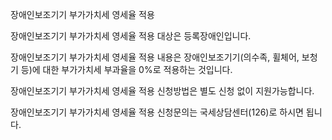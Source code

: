 장애인보조기기 부가가치세 영세율 적용

장애인보조기기 부가가치세 영세율 적용 대상은 등록장애인입니다.

장애인보조기기 부가가치세 영세율 적용 내용은 장애인보조기기(의수족, 휠체어, 보청기 등)에 대한 부가가치세 부과율을 0%로 적용하는 것입니다.

장애인보조기기 부가가치세 영세율 적용 신청방법은 별도 신청 없이 지원가능합니다.

장애인보조기기 부가가치세 영세율 적용 신청문의는 국세상담센터(126)로 하시면 됩니다.
